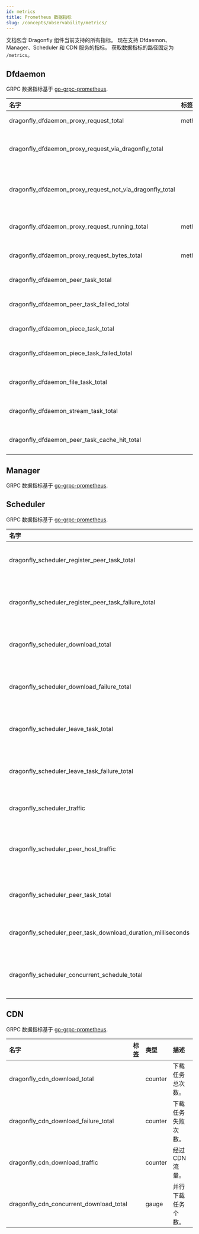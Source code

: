 ```yaml
---
id: metrics
title: Prometheus 数据指标
slug: /concepts/observability/metrics/
---
```


文档包含 Dragonfly 组件当前支持的所有指标。
现在支持 Dfdaemon、Manager、Scheduler 和 CDN 服务的指标。
获取数据指标的路径固定为 `/metrics`。

## Dfdaemon

GRPC 数据指标基于 [go-grpc-prometheus](https://github.com/grpc-ecosystem/go-grpc-prometheus).

<!-- markdownlint-disable -->

| 名字                                                     | 标签   | 类型    | 描述                                |
| :------------------------------------------------------- | :----- | :------ | :---------------------------------- |
| dragonfly_dfdaemon_proxy_request_total                   | method | counter | 代理请求总次数。                    |
| dragonfly_dfdaemon_proxy_request_via_dragonfly_total     |        | counter | 代理通过 drgonfly 的请求次数。      |
| dragonfly_dfdaemon_proxy_request_not_via_dragonfly_total |        | counter | 代理没有通过 dragonfly 的请求次数。 |
| dragonfly_dfdaemon_proxy_request_running_total           | method | counter | 当前代理请求总次数。                |
| dragonfly_dfdaemon_proxy_request_bytes_total             | method | counter | 所有代理请求的总字节数。            |
| dragonfly_dfdaemon_peer_task_total                       |        | counter | 任务的总个数。                      |
| dragonfly_dfdaemon_peer_task_failed_total                |        | counter | 失败任务的总个数。                  |
| dragonfly_dfdaemon_piece_task_total                      |        | counter | 分片的总个数。                      |
| dragonfly_dfdaemon_piece_task_failed_total               |        | counter | 失败的分片总个数。                  |
| dragonfly_dfdaemon_file_task_total                       |        | counter | 文件类型任务总个数。                |
| dragonfly_dfdaemon_stream_task_total                     |        | counter | 流式类型任务总个数。                |
| dragonfly_dfdaemon_peer_task_cache_hit_total             |        | counter | 命中缓存任务个数。                  |

<!-- markdownlint-restore -->

## Manager

GRPC 数据指标基于 [go-grpc-prometheus](https://github.com/grpc-ecosystem/go-grpc-prometheus).

## Scheduler

GRPC 数据指标基于 [go-grpc-prometheus](https://github.com/grpc-ecosystem/go-grpc-prometheus).

<!-- markdownlint-disable -->

| 名字                                                         | 标签                                                | 类型      | 描述                  |
| :----------------------------------------------------------- | :-------------------------------------------------- | :-------- | :-------------------- |
| dragonfly_scheduler_register_peer_task_total                 | biz_tag                                             | counter   | 注册任务总次数。      |
| dragonfly_scheduler_register_peer_task_failure_total         | biz_tag                                             | counter   | 注册任务失败次数。    |
| dragonfly_scheduler_download_total                           | biz_tag                                             | counter   | 下载任务总次数。      |
| dragonfly_scheduler_download_failure_total                   | biz_tag                                             | counter   | 下载任务失败次数。    |
| dragonfly_scheduler_leave_task_total                         | biz_tag                                             | counter   | 任务释放总个数。      |
| dragonfly_scheduler_leave_task_failure_total                 | biz_tag                                             | counter   | 任务释放失败个数。    |
| dragonfly_scheduler_traffic                                  | biz_tag, type                                       | counter   | P2P 流量。            |
| dragonfly_scheduler_peer_host_traffic                        | biz_tag, traffic_type, peer_host_uuid, peer_host_ip | counter   | 每个主机的 P2P 流量。 |
| dragonfly_scheduler_peer_task_total                          | biz_tag, type                                       | counter   | 下载任务总个数。      |
| dragonfly_scheduler_peer_task_download_duration_milliseconds | biz_tag                                             | histogram | 任务下载耗时。        |
| dragonfly_scheduler_concurrent_schedule_total                |                                                     | gauge     | 并行调度任务个数。    |

<!-- markdownlint-restore -->

## CDN

GRPC 数据指标基于 [go-grpc-prometheus](https://github.com/grpc-ecosystem/go-grpc-prometheus).

<!-- markdownlint-disable -->

| 名字                                    | 标签 | 类型    | 描述               |
| :-------------------------------------- | :--- | :------ | :----------------- |
| dragonfly_cdn_download_total            |      | counter | 下载任务总次数。   |
| dragonfly_cdn_download_failure_total    |      | counter | 下载任务失败次数。 |
| dragonfly_cdn_download_traffic          |      | counter | 经过 CDN 流量。    |
| dragonfly_cdn_concurrent_download_total |      | gauge   | 并行下载任务个数。 |

<!-- markdownlint-restore -->
